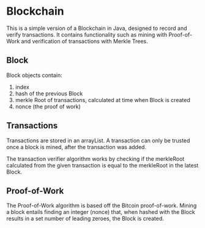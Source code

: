 # Blockchain
This is a simple version of a Blockchain in Java, designed to record and verify transactions. It contains functionality such as mining with Proof-of-Work and verification of transactions with Merkle Trees. 

## Block
Block objects contain: 
  1. index
  2. hash of the previous Block
  3. merkle Root of transactions, calculated at time when Block is created 
  4. nonce (the proof of work)
## Transactions
Transactions are stored in an arrayList. A transaction can only be trusted once a block is mined, after the transaction was added. 

The transaction verifier algorithm works by checking if the merkleRoot calculated from the given transaction is equal to the merkleRoot in the latest Block. 

## Proof-of-Work
The Proof-of-Work algorithm is based off the Bitcoin proof-of-work. Mining a block entails finding an integer (nonce) that, when hashed with the Block results in a set number of leading zeroes, the Block is created. 
